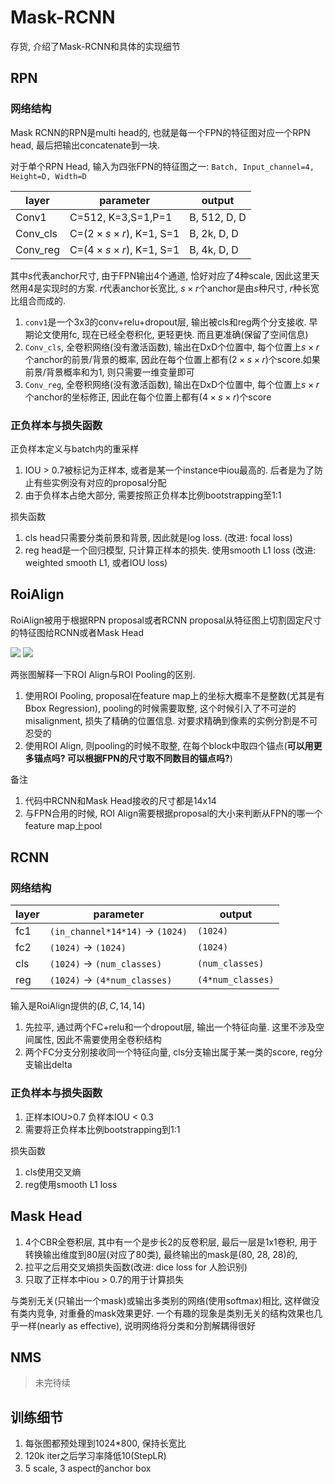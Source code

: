 # Mask-RCNN


存货, 介绍了Mask-RCNN和具体的实现细节

<!--more-->

## RPN
### 网络结构
Mask RCNN的RPN是multi head的, 也就是每一个FPN的特征图对应一个RPN head, 最后把输出concatenate到一块.

对于单个RPN Head, 输入为四张FPN的特征图之一: 
`Batch, Input_channel=4, Height=D, Width=D`

|layer|parameter|output|
|-|-|-|
|Conv1|C=512, K=3,S=1,P=1|B, 512, D, D|
|Conv_cls|C=$(2\times s \times r)$, K=1, S=1|B, 2k, D, D|
|Conv_reg|C=$(4\times s \times r)$, K=1, S=1|B, 4k, D, D|

其中$s$代表anchor尺寸, 由于FPN输出4个通道, 恰好对应了4种scale, 因此这里天然用4是实现时的方案. $r$代表anchor长宽比,  $s \times r$个anchor是由$s$种尺寸, $r$种长宽比组合而成的.

1. `conv1`是一个3x3的conv+relu+dropout层, 输出被cls和reg两个分支接收. 早期论文使用fc, 现在已经全卷积化, 更轻更快. 而且更准确(保留了空间信息)
2. `Conv_cls`, 全卷积网络(没有激活函数), 输出在DxD个位置中, 每个位置上$s \times r$个anchor的前景/背景的概率, 因此在每个位置上都有$(2\times s \times r)$个score.如果前景/背景概率和为1, 则只需要一维变量即可
3. `Conv_reg`, 全卷积网络(没有激活函数), 输出在DxD个位置中, 每个位置上$s \times r$个anchor的坐标修正, 因此在每个位置上都有$(4\times s \times r)$个score

### 正负样本与损失函数
正负样本定义与batch内的重采样

1. IOU > 0.7被标记为正样本, 或者是某一个instance中iou最高的. 后者是为了防止有些实例没有对应的proposal分配
3. 由于负样本占绝大部分, 需要按照正负样本比例bootstrapping至1:1

损失函数
1. cls head只需要分类前景和背景, 因此就是log loss. (改进: focal loss)
2. reg head是一个回归模型, 只计算正样本的损失. 使用smooth L1 loss (改进: weighted smooth L1, 或者IOU loss)


## RoiAlign
RoiAlign被用于根据RPN proposal或者RCNN proposal从特征图上切割固定尺寸的特征图给RCNN或者Mask Head

![](http://my-imgshare.oss-cn-shenzhen.aliyuncs.com/roi_align_1.png)
![](http://my-imgshare.oss-cn-shenzhen.aliyuncs.com/roi_align_2.png)

两张图解释一下ROI Align与ROI Pooling的区别.
1. 使用ROI Pooling, proposal在feature map上的坐标大概率不是整数(尤其是有Bbox Regression), pooling的时候需要取整, 这个时候引入了不可逆的misalignment, 损失了精确的位置信息. 对要求精确到像素的实例分割是不可忍受的
2. 使用ROI Align, 则pooling的时候不取整, 在每个block中取四个锚点(**可以用更多锚点吗? 可以根据FPN的尺寸取不同数目的锚点吗?**)

备注

1. 代码中RCNN和Mask Head接收的尺寸都是14x14
2. 与FPN合用的时候, ROI Align需要根据proposal的大小来判断从FPN的哪一个feature map上pool

## RCNN
### 网络结构
|layer|parameter|output|
|-|-|-|
|fc1|`(in_channel*14*14)` -> `(1024)`|`(1024)`|
|fc2|`(1024)` -> `(1024)`|`(1024)`|
|cls|`(1024)` -> `(num_classes)`|`(num_classes)`|
|reg|`(1024)` -> `(4*num_classes)`|`(4*num_classes)`|

输入是RoiAlign提供的$(B, C, 14, 14)$
1. 先拉平, 通过两个FC+relu和一个dropout层, 输出一个特征向量. 这里不涉及空间属性, 因此不需要使用全卷积结构
2. 两个FC分支分别接收同一个特征向量, cls分支输出属于某一类的score, reg分支输出delta

### 正负样本与损失函数
1. 正样本IOU>0.7 负样本IOU < 0.3
2. 需要将正负样本比例bootstrapping到1:1

损失函数

1. cls使用交叉熵
2. reg使用smooth L1 loss

## Mask Head
1. 4个CBR全卷积层, 其中有一个是步长2的反卷积层, 最后一层是1x1卷积, 用于转换输出维度到80层(对应了80类), 最终输出的mask是(80, 28, 28)的, 
2. 拉平之后用交叉熵损失函数(改进: dice loss for 人脸识别)
3. 只取了正样本中iou > 0.7的用于计算损失

与类别无关(只输出一个mask)或输出多类别的网络(使用softmax)相比, 这样做没有类内竞争, 对重叠的mask效果更好. 一个有趣的现象是类别无关的结构效果也几乎一样(nearly as effective), 说明网络将分类和分割解耦得很好

## NMS
> 未完待续

## 训练细节
1. 每张图都预处理到1024*800, 保持长宽比
2. 120k iter之后学习率降低10(StepLR)
3. 5 scale, 3 aspect的anchor box

